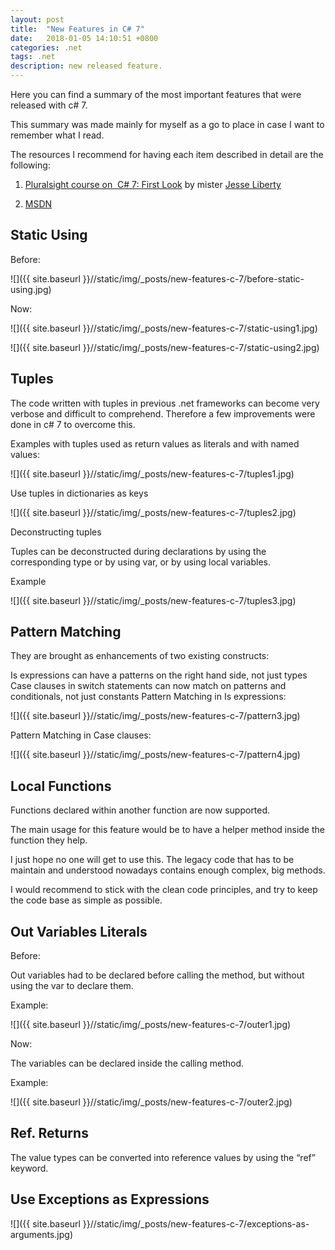 ```yaml
---
layout: post
title:  "New Features in C# 7"
date:   2018-01-05 14:10:51 +0800
categories: .net
tags: .net
description: new released feature.
---
```

Here you can find a summary of the most important features that were released with c# 7.

This summary was made mainly for myself as a go to place in case I want to remember what I read.

The resources I recommend for having each item described in detail are the following:

   1. [Pluralsight course on  C# 7: First Look][Pluralsight-Csharp-7] by mister [Jesse Liberty][Jesse-Liberty] 

   2. [MSDN][MSDN]



## Static Using

Before:

  ![]({{ site.baseurl }}//static/img/_posts/new-features-c-7/before-static-using.jpg)


Now:

  ![]({{ site.baseurl }}//static/img/_posts/new-features-c-7/static-using1.jpg)

  ![]({{ site.baseurl }}//static/img/_posts/new-features-c-7/static-using2.jpg)


## Tuples

The code written with tuples in previous .net frameworks can become very verbose and difficult to comprehend.  Therefore a few improvements were done in c# 7 to overcome this.


Examples with tuples used as return values as literals and with named values:

  ![]({{ site.baseurl }}//static/img/_posts/new-features-c-7/tuples1.jpg)


Use tuples in dictionaries as keys

  ![]({{ site.baseurl }}//static/img/_posts/new-features-c-7/tuples2.jpg)

Deconstructing tuples

Tuples can be deconstructed during declarations by using the corresponding type or by using var, or by using local variables.

  Example

  ![]({{ site.baseurl }}//static/img/_posts/new-features-c-7/tuples3.jpg)


## Pattern Matching

They are brought as enhancements of two existing constructs:

Is expressions can have a patterns on the right hand side, not just types
Case clauses in switch statements can now match on patterns and conditionals, not just constants
Pattern Matching in Is expressions:

   ![]({{ site.baseurl }}//static/img/_posts/new-features-c-7/pattern3.jpg)

Pattern Matching in Case clauses:

   ![]({{ site.baseurl }}//static/img/_posts/new-features-c-7/pattern4.jpg)

 
 

## Local Functions

Functions declared within another function are now supported.

The main usage for this feature would be to have a helper method inside the function they help.

I just hope no one will get to use this. The legacy code that has to be maintain and understood nowadays contains enough complex, big methods.

I would recommend to stick with the clean code principles, and try to keep the code base as simple as possible.


## Out Variables Literals

Before:

Out variables had to be declared before calling the method, but without using the var to declare them.

  Example:

   ![]({{ site.baseurl }}//static/img/_posts/new-features-c-7/outer1.jpg)


Now:

The variables can be declared inside the calling method.

  Example:

  ![]({{ site.baseurl }}//static/img/_posts/new-features-c-7/outer2.jpg)



## Ref. Returns

The value types can be converted into reference values by using the “ref” keyword.


## Use Exceptions as Expressions

  ![]({{ site.baseurl }}//static/img/_posts/new-features-c-7/exceptions-as-arguments.jpg)

 

[Pluralsight-Csharp-7]: https://www.pluralsight.com/courses/csharp-7-first-look 
[Jesse-Liberty]: https://app.pluralsight.com/profile/author/jesse-liberty 
[MSDN]: https://docs.microsoft.com/en-us/dotnet/csharp/whats-new/csharp-7
